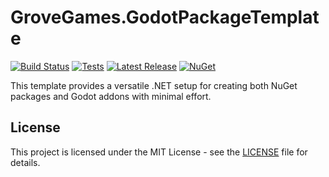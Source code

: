 # GroveGames.GodotPackageTemplate

[![Build Status](https://github.com/grovegs/GodotPackageTemplate/actions/workflows/release.yml/badge.svg)](https://github.com/grovegs/GodotPackageTemplate/actions/workflows/release.yml)
[![Tests](https://github.com/grovegs/GodotPackageTemplate/actions/workflows/tests.yml/badge.svg)](https://github.com/grovegs/GodotPackageTemplate/actions/workflows/tests.yml)
[![Latest Release](https://img.shields.io/github/v/release/grovegs/GodotPackageTemplate)](https://github.com/grovegs/GodotPackageTemplate/releases/latest)
[![NuGet](https://img.shields.io/nuget/v/GroveGames.GodotPackageTemplate)](https://www.nuget.org/packages/GroveGames.GodotPackageTemplate)

This template provides a versatile .NET setup for creating both NuGet packages and Godot addons with minimal effort.

## License

This project is licensed under the MIT License - see the [LICENSE](LICENSE) file for details.
